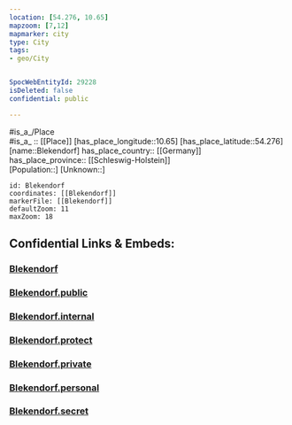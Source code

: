 ```yaml
---
location: [54.276, 10.65] 
mapzoom: [7,12] 
mapmarker: city 
type: City
tags:
- geo/City


SpocWebEntityId: 29228
isDeleted: false
confidential: public

---
```

#is_a_/Place  
#is_a_ :: [[Place]] 
[has_place_longitude::10.65] 
[has_place_latitude::54.276] 
[name::Blekendorf] 
has_place_country:: [[Germany]]  
has_place_province:: [[Schleswig-Holstein]]  
[Population::] 
[Unknown::] 


```leaflet
id: Blekendorf
coordinates: [[Blekendorf]] 
markerFile: [[Blekendorf]] 
defaultZoom: 11 
maxZoom: 18
```


## Confidential Links & Embeds: 

### [Blekendorf](/_Standards/Earth/Continent/Europe/Europe~Central/Germany/Germany~West/Schleswig-Holstein/counties~SH/Plön/cities~Plön/Lütjenburg/boroughs~Lütjenburg/Blekendorf.md) 

### [Blekendorf.public](/_public/Earth/Continent/Europe/Europe~Central/Germany/Germany~West/Schleswig-Holstein/counties~SH/Plön/cities~Plön/Lütjenburg/boroughs~Lütjenburg/Blekendorf.public.md) 

### [Blekendorf.internal](/_internal/Earth/Continent/Europe/Europe~Central/Germany/Germany~West/Schleswig-Holstein/counties~SH/Plön/cities~Plön/Lütjenburg/boroughs~Lütjenburg/Blekendorf.internal.md) 

### [Blekendorf.protect](/_protect/Earth/Continent/Europe/Europe~Central/Germany/Germany~West/Schleswig-Holstein/counties~SH/Plön/cities~Plön/Lütjenburg/boroughs~Lütjenburg/Blekendorf.protect.md) 

### [Blekendorf.private](/_private/Earth/Continent/Europe/Europe~Central/Germany/Germany~West/Schleswig-Holstein/counties~SH/Plön/cities~Plön/Lütjenburg/boroughs~Lütjenburg/Blekendorf.private.md) 

### [Blekendorf.personal](/_personal/Earth/Continent/Europe/Europe~Central/Germany/Germany~West/Schleswig-Holstein/counties~SH/Plön/cities~Plön/Lütjenburg/boroughs~Lütjenburg/Blekendorf.personal.md) 

### [Blekendorf.secret](/_secret/Earth/Continent/Europe/Europe~Central/Germany/Germany~West/Schleswig-Holstein/counties~SH/Plön/cities~Plön/Lütjenburg/boroughs~Lütjenburg/Blekendorf.secret.md)

